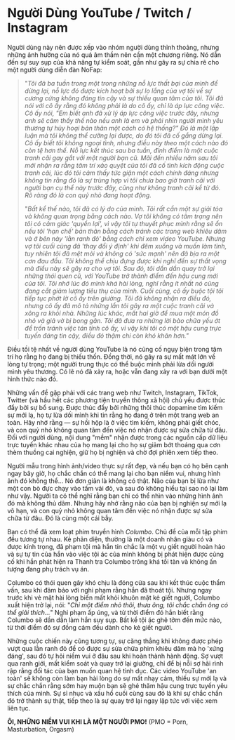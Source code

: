 # Người Dùng YouTube / Twitch / Instagram

Người dùng này nên được xếp vào nhóm người dùng thỉnh thoảng, nhưng những ảnh hưởng của nó quá âm thầm nên cần một chương riêng. Nó dẫn đến sự suy sụp của khả năng tự kiểm soát, gần như gây ra sự chia rẽ cho một người dùng diễn đàn NoFap:

> "*Tôi đã ba tuần trong một trong những nỗ lực thất bại của mình để dừng lại, nỗ lực đó được kích hoạt bởi sự lo lắng của vợ tôi về sự cương cứng không đáng tin cậy và sự thiếu quan tâm của tôi. Tôi đã nói với cô ấy rằng đó không phải là do cô ấy, chỉ là áp lực công việc. Cô ấy nói, "Em biết anh đã xử lý áp lực công việc trước đây, nhưng anh sẽ cảm thấy thế nào nếu anh là em và phải nhìn người mình yêu thương tự hủy hoại bản thân một cách có hệ thống?" Đó là một lập luận mà tôi không thể cưỡng lại được, do đó tôi đã cố gắng dừng lại. Cô ấy biết tôi không ngoại tình, nhưng điều này theo một cách nào đó còn tệ hơn thế. Nỗ lực kết thúc sau ba tuần, đỉnh điểm là một cuộc tranh cãi gay gắt với một người bạn cũ. Mãi đến nhiều năm sau tôi mới nhận ra rằng tâm trí xảo quyệt của tôi đã cố tình kích động cuộc tranh cãi, lúc đó tôi cảm thấy tức giận một cách chính đáng nhưng không tin rằng đó là sự trùng hợp vì tôi chưa bao giờ tranh cãi với người bạn cụ thể này trước đây, cũng như không tranh cãi kể từ đó. Rõ ràng đó là con quỷ nhỏ đang hoạt động.*
>
> "*Bất kể thế nào, tôi đã có lý do của mình. Tôi rất cần một sự giải tỏa và không quan trọng bằng cách nào. Vợ tôi không có tâm trạng nên tôi có cảm giác 'quyền lợi', vì vậy tôi tự thuyết phục mình rằng sẽ ổn nếu tôi 'hạn chế' bản thân bằng cách tránh các trang web khiêu dâm và ở bên này 'lằn ranh đỏ' bằng cách chỉ xem video YouTube. Nhưng vợ tôi cuối cùng đã 'thay đổi ý định' khi đêm xuống và muốn làm tình, tuy nhiên tôi đã mệt mỏi và không có 'sức mạnh' nên đã bịa ra một cơn đau đầu. Tôi không thể chịu đựng được khi nghĩ đến sự thất vọng mà điều này sẽ gây ra cho vợ tôi. Sau đó, tôi dần dần quay trở lại những thói quen cũ, với YouTube trở thành điểm đến hậu cung mới của tôi. Tôi nhớ lúc đó mình khá hài lòng, nghĩ rằng ít nhất nó cũng đang cắt giảm lượng tiêu thụ của mình. Cuối cùng, cô ấy buộc tội tôi tiếp tục phớt lờ cô ấy trên giường. Tôi đã không nhận ra điều đó, nhưng cô ấy đã mô tả những lần tôi gây ra một cuộc tranh cãi và xông ra khỏi nhà. Những lúc khác, mất hai giờ để mua một món đồ nhỏ và giả vờ bị bong gân. Tôi đã đưa ra những lời bào chữa yếu ớt để trốn tránh việc tán tỉnh cô ấy, vì vậy khi tôi có một hậu cung trực tuyến đáng tin cậy, điều đó thậm chí còn khó khăn hơn."*

Điều tồi tệ nhất về người dùng YouTube là nó củng cố ngụy biện trong tâm trí họ rằng họ đang bị thiếu thốn. Đồng thời, nó gây ra sự mất mát lớn về lòng tự trọng; một người trung thực có thể buộc mình phải lừa dối người mình yêu thương. Có lẽ nó đã xảy ra, hoặc vẫn đang xảy ra với bạn dưới một hình thức nào đó.

Những vấn đề gặp phải với các trang web như Twitch, Instagram, TikTok, Twitter (và hầu hết các phương tiện truyền thông xã hội) chủ yếu được thúc đẩy bởi sự bổ sung. Được thúc đẩy bởi những thôi thúc dopamine tìm kiếm sự mới lạ, họ tự lừa dối mình khi tin rằng họ đang ở trên một trang web an toàn. Hãy nhớ rằng — sự hồi hộp là ở việc tìm kiếm, không phải giết chóc, và con quỷ nhỏ không quan tâm đến việc nó nhận được sự sửa chữa từ đâu. Đối với người dùng, nội dung "mềm" nhận được trong các nguồn cấp dữ liệu trực tuyến khác nhau của họ mang lại cho họ sự giảm bớt thoáng qua cơn thèm thuồng cai nghiện, giữ họ bị nghiện và chờ đợi phiên xem tiếp theo.

Người mẫu trong hình ảnh/video thực sự rất đẹp, và nếu bạn có họ bên cạnh ngay bây giờ, họ chắc chắn có thể mang lại cho bạn niềm vui, nhưng hình ảnh đó không thể... Nó đơn giản là không có thật. Não của bạn bị lừa như một con bò đực chạy vào tấm vải đỏ, và sau đó không hiểu tại sao nó lại làm như vậy. Người ta có thể nghĩ rằng bạn chỉ có thể nhìn vào những hình ảnh đó mà không thủ dâm. Nhưng hãy nhớ rằng não của bạn bị nghiện sự mới lạ vô hạn, và con quỷ nhỏ không quan tâm đến việc nó nhận được sự sửa chữa từ đâu. Đó là cùng một cái bẫy.

Bạn có thể đã xem loạt phim truyền hình *Columbo*. Chủ đề của mỗi tập phim đều tương tự nhau. Kẻ phản diện, thường là một doanh nhân giàu có và được kính trọng, đã phạm tội mà hắn tin chắc là một vụ giết người hoàn hảo và sự tự tin của hắn vào việc tội ác của mình không bị phát hiện được củng cố khi hắn phát hiện ra Thanh tra Columbo trông khá tồi tàn và không ấn tượng đang phụ trách vụ án.

Columbo có thói quen gây khó chịu là đóng cửa sau khi kết thúc cuộc thẩm vấn, sau khi đảm bảo với nghi phạm rằng hắn đã thoát tội. Nhưng ngay trước khi vẻ mặt hài lòng biến mất khỏi khuôn mặt kẻ giết người, Columbo xuất hiện trở lại, nói: "*Chỉ một điểm nhỏ thôi, thưa ông, tôi chắc chắn ông có thể giải thích...*" Nghi phạm ấp úng, và từ thời điểm đó hắn biết rằng Columbo sẽ dần dần làm hắn suy sụp. Bất kể tội ác ghê tởm đến mức nào, từ thời điểm đó sự đồng cảm đều dành cho kẻ giết người.

Những cuộc chiến này cũng tương tự, sự căng thẳng khi không được phép vượt qua lằn ranh đỏ để có được sự sửa chữa phim khiêu dâm mà họ 'xứng đáng', sau đó tự hỏi niềm vui ở đâu sau khi hoàn thành hành động. Sợ vượt qua ranh giới, mất kiểm soát và quay trở lại giường, chỉ để bị nỗi sợ hãi rình rập rằng đối tác của bạn muốn quan hệ tình dục. Các video YouTube 'an toàn' sẽ không còn làm bạn hài lòng do sự mất nhạy cảm, thiếu sự mới lạ và sự chắc chắn rằng sớm hay muộn bạn sẽ ghé thăm hậu cung trực tuyến yêu thích của mình. Sự sỉ nhục và xấu hổ cuối cùng sau đó là khi sự chắc chắn đó trở thành sự thật, tiếp theo là sự quay trở lại ngay lập tức với việc xem liên tục.

**ÔI, NHỮNG NIỀM VUI KHI LÀ MỘT NGƯỜI PMO!** (PMO = Porn, Masturbation, Orgasm)
